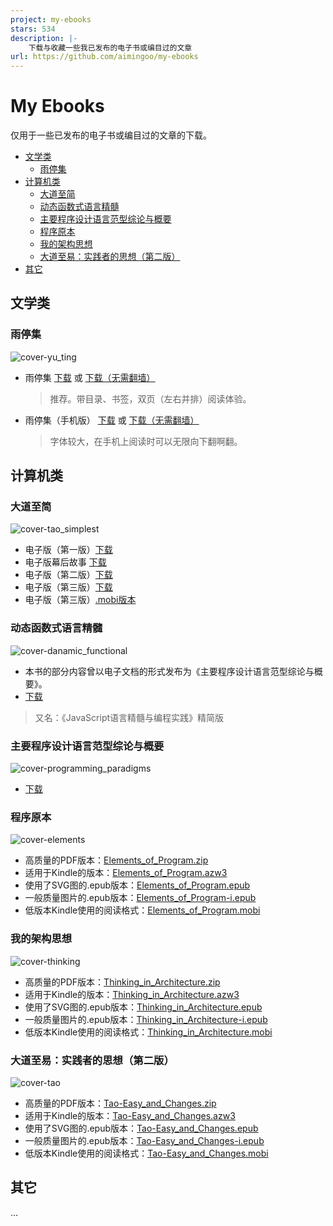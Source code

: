 ```yaml
---
project: my-ebooks
stars: 534
description: |-
    下载与收藏一些我已发布的电子书或编目过的文章
url: https://github.com/aimingoo/my-ebooks
---
```


# My Ebooks

仅用于一些已发布的电子书或编目过的文章的下载。



  * [文学类](#%E6%96%87%E5%AD%A6%E7%B1%BB)
    * [雨停集](#%E9%9B%A8%E5%81%9C%E9%9B%86)
  * [计算机类](#%E4%B8%BB%E8%A6%81%E4%B9%A6%E7%9B%AE)
    * [大道至简](#%E5%A4%A7%E9%81%93%E8%87%B3%E7%AE%80)
    * [动态函数式语言精髓](#%E5%8A%A8%E6%80%81%E5%87%BD%E6%95%B0%E5%BC%8F%E8%AF%AD%E8%A8%80%E7%B2%BE%E9%AB%93)
    * [主要程序设计语言范型综论与概要](#%E4%B8%BB%E8%A6%81%E7%A8%8B%E5%BA%8F%E8%AE%BE%E8%AE%A1%E8%AF%AD%E8%A8%80%E8%8C%83%E5%9E%8B%E7%BB%BC%E8%AE%BA%E4%B8%8E%E6%A6%82%E8%A6%81)
    * [程序原本](#%E7%A8%8B%E5%BA%8F%E5%8E%9F%E6%9C%AC)
    * [我的架构思想](#%E6%88%91%E7%9A%84%E6%9E%B6%E6%9E%84%E6%80%9D%E6%83%B3)
    * [大道至易：实践者的思想（第二版）](#%E5%A4%A7%E9%81%93%E8%87%B3%E6%98%93%E5%AE%9E%E8%B7%B5%E8%80%85%E7%9A%84%E6%80%9D%E6%83%B3%E7%AC%AC%E4%BA%8C%E7%89%88)
  * [其它](#%E5%85%B6%E5%AE%83)



## 文学类

### 雨停集

![cover-yu_ting](wiki/images/cover-yu_ting-small.png)

* 雨停集 [下载](https://github.com/aimingoo/my-ebooks/raw/master/assets/雨停集.pdf) 或 [下载（无需翻墙）](https://aimingoo.github.io/about/book_yuting.pdf)
  > 推荐。带目录、书签，双页（左右并排）阅读体验。
  > 
* 雨停集（手机版） [下载](https://github.com/aimingoo/my-ebooks/raw/master/assets/雨停集（MOBI）.pdf) 或 [下载（无需翻墙）](https://aimingoo.github.io/about/book_yuting_mobi.pdf)
  > 字体较大，在手机上阅读时可以无限向下翻啊翻。
  > 

## 计算机类

### 大道至简

![cover-tao_simplest](wiki/images/cover-tao_simplest.png)

* 电子版（第一版）[下载](https://github.com/aimingoo/my-ebooks/raw/master/assets/Tao-Simplest-1_rel.2005.11.06.zip)
* 电子版幕后故事 [下载](https://github.com/aimingoo/my-ebooks/raw/master/assets/Tao-Simplest-Behind.zip)
* 电子版（第二版）[下载](https://github.com/aimingoo/my-ebooks/releases/download/v1.0.0/Tao-Simplest-2_rel.2012.12.18.zip)
* 电子版（第三版）[下载](https://github.com/aimingoo/my-ebooks/releases/download/v1.0.2/Tao-Simplest-3_rel.2017.05.03.zip)
* 电子版（第三版）[.mobi版本](https://github.com/aimingoo/my-ebooks/releases/download/v1.0.1/Tao-Simplest.mobi)

### 动态函数式语言精髓

![cover-danamic_functional](wiki/images/cover-danamic_functional.jpg)

* 本书的部分内容曾以电子文档的形式发布为《主要程序设计语言范型综论与概要》。
* [下载](https://github.com/aimingoo/my-ebooks/raw/master/assets/Danamic-functional.zip)

> 又名：《JavaScript语言精髓与编程实践》精简版


### 主要程序设计语言范型综论与概要

![cover-programming_paradigms](wiki/images/cover-programming_paradigms.jpg)

* [下载](https://github.com/aimingoo/my-ebooks/raw/master/assets/Programming-paradigms.zip)


### 程序原本

![cover-elements](wiki/images/cover-elements.png)

* 高质量的PDF版本：[Elements_of_Program.zip](https://github.com/aimingoo/my-ebooks/raw/master/assets/Elements_of_Program.zip)
* 适用于Kindle的版本：[Elements_of_Program.azw3](https://github.com/aimingoo/my-ebooks/raw/master/assets/Elements_of_Program.azw3)
* 使用了SVG图的.epub版本：[Elements_of_Program.epub](https://github.com/aimingoo/my-ebooks/raw/master/assets/Elements_of_Program.epub)
* 一般质量图片的.epub版本：[Elements_of_Program-i.epub](https://github.com/aimingoo/my-ebooks/raw/master/assets/Elements_of_Program-i.epub)
* 低版本Kindle使用的阅读格式：[Elements_of_Program.mobi](https://github.com/aimingoo/my-ebooks/raw/master/assets/Elements_of_Program.mobi)


### 我的架构思想

![cover-thinking](wiki/images/cover-thinking.png)

* 高质量的PDF版本：[Thinking_in_Architecture.zip](https://github.com/aimingoo/my-ebooks/raw/master/assets/Thinking_in_Architecture.zip)
* 适用于Kindle的版本：[Thinking_in_Architecture.azw3](https://github.com/aimingoo/my-ebooks/raw/master/assets/Thinking_in_Architecture.azw3)
* 使用了SVG图的.epub版本：[Thinking_in_Architecture.epub](https://github.com/aimingoo/my-ebooks/raw/master/assets/Thinking_in_Architecture.epub)
* 一般质量图片的.epub版本：[Thinking_in_Architecture-i.epub](https://github.com/aimingoo/my-ebooks/raw/master/assets/Thinking_in_Architecture-i.epub)
* 低版本Kindle使用的阅读格式：[Thinking_in_Architecture.mobi](https://github.com/aimingoo/my-ebooks/raw/master/assets/Thinking_in_Architecture.mobi)



### 大道至易：实践者的思想（第二版）

![cover-tao](wiki/images/cover-tao.png)

* 高质量的PDF版本：[Tao-Easy_and_Changes.zip](https://github.com/aimingoo/my-ebooks/raw/master/assets/Tao-Easy_and_Changes.zip)
* 适用于Kindle的版本：[Tao-Easy_and_Changes.azw3](https://github.com/aimingoo/my-ebooks/raw/master/assets/Tao-Easy_and_Changes.azw3)
* 使用了SVG图的.epub版本：[Tao-Easy_and_Changes.epub](https://github.com/aimingoo/my-ebooks/raw/master/assets/Tao-Easy_and_Changes.epub)
* 一般质量图片的.epub版本：[Tao-Easy_and_Changes-i.epub](https://github.com/aimingoo/my-ebooks/raw/master/assets/Tao-Easy_and_Changes-i.epub)
* 低版本Kindle使用的阅读格式：[Tao-Easy_and_Changes.mobi](https://github.com/aimingoo/my-ebooks/raw/master/assets/Tao-Easy_and_Changes.mobi)


## 其它

...

